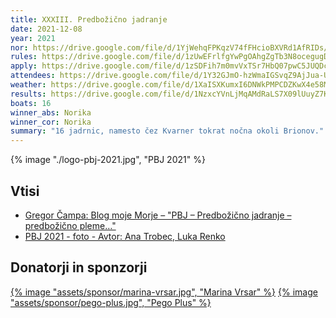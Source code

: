 ```yaml
---
title: XXXIII. Predbožično jadranje
date: 2021-12-08
year: 2021
nor: https://drive.google.com/file/d/1YjWehqFPKqzV74fFHcioBXVRd1AfRIDs/view?usp=sharing
rules: https://drive.google.com/file/d/1zUwEFrlfgYwPgOAhgZgTb3N8ocegugD4/view?usp=sharing
apply: https://drive.google.com/file/d/1zSDFih7m0mvVxTSr7HbQ07pwC5JUQDcX/view?usp=sharing
attendees: https://drive.google.com/file/d/1Y32GJmO-hzWmaIGSvqZ9AjJua-UGBaqo/view?usp=sharing
weather: https://drive.google.com/file/d/1XaISXKumxI6DNWkPMPCDZKwX4e58Mehl/view?usp=sharing
results: https://drive.google.com/file/d/1NzxcYVnLjMqAMdRaLS7X09lUuyZ7KfZj/view?usp=sharing
boats: 16
winner_abs: Norika
winner_cor: Norika
summary: "16 jadrnic, namesto čez Kvarner tokrat nočna okoli Brionov."
---
```


{% image "./logo-pbj-2021.jpg", "PBJ 2021" %}

## Vtisi
 - [Gregor Čampa: Blog moje Morje – "PBJ – Predbožično jadranje – predbožično pleme…"](http://gregorcampa.blogspot.com/2021/12/pbj-predbozicno-jadranje-predbozicno.html)
 - [PBJ 2021 - foto - Avtor: Ana Trobec, Luka Renko](https://photos.app.goo.gl/RZxgAgPgNxWkzQFQ8)

## Donatorji in sponzorji

[{% image "assets/sponsor/marina-vrsar.jpg", "Marina Vrsar" %}](http://montraker.hr/)
[{% image "assets/sponsor/pego-plus.jpg", "Pego Plus" %}](http://www.pego.si/)
